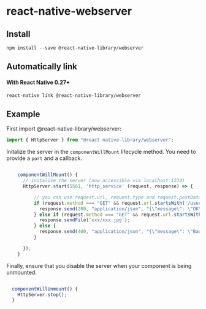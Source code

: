 # react-native-webserver

## Install

```shell
npm install --save @react-native-library/webserver
```

## Automatically link

#### With React Native 0.27+

```shell
react-native link @react-native-library/webserver
```

## Example

First import @react-native-library/webserver:

```js
import { HttpServer } from "@react-native-library/webserver";
```

Initalize the server in the `componentWillMount` lifecycle method. You need to provide a `port` and a callback.

```js

    componentWillMount() {
      // initalize the server (now accessible via localhost:1234)
      HttpServer.start(5561, 'http_service' (request, response) => {

          // you can use request.url, request.type and request.postData here
          if (request.method === "GET" && request.url.startsWith('/users')) {
            response.send(200, "application/json", "{\"message\": \"OK\"}");
          } else if (request.method === "GET" && request.url.startsWith('/image.jpg')) {
            response.sendFile('xxx/xxx.jpg');
          } else {
            response.send(400, "application/json", "{\"message\": \"Bad Request\"}");
          }

      });
    }

```

Finally, ensure that you disable the server when your component is being unmounted.

```js

  componentWillUnmount() {
    HttpServer.stop();
  }

```
